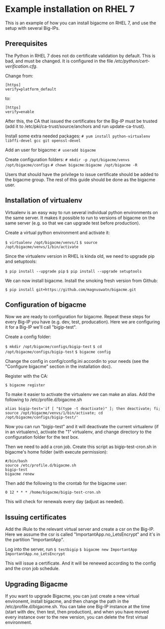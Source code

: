 # Example installation on RHEL 7

This is an example of how you can install bigacme on RHEL 7, and use the setup with several Big-IPs.

## Prerequisites

The Python in RHEL 7 does not do certificate validation by default. This is bad, and must be changed. It is configured in the file */etc/python/cert-verification.cfg*.

Change from:

```
[https]
verify=platform_default
```
to:
```
[https]
verify=enable
```

After this, the CA that issued the certificates for the Big-IP must be trusted (add it to /etc/pki/ca-trust/source/anchors and run update-ca-trust).

Install some extra needed packages:
`# yum install python-virtualenv libffi-devel gcc git openssl-devel`

Add an user for bigacme:
`# useradd bigacme`

Create configuration folders:
`# mkdir -p /opt/bigacme/venvs /opt/bigacme/configs`
`# chown bigacme:bigacme /opt/bigacme -R`

Users that should have the privilege to issue certificate should be added to the bigacme group. The rest of this guide should be done as the bigacme user.

## Installation of virtualenv

Virtualenv is an easy way to run several individual python environments on the same server. It makes it possible to run to versions of bigacme on the same server (e.g. so that we can upgrade test before production).

Create a virtual python environment and activate it:

`$ virtualenv /opt/bigacme/venvs/1`
`$ source /opt/bigacme/venvs/1/bin/activate`

Since the virtualenv version in RHEL is kinda old, we need to upgrade pip and setuptools:

`$ pip install --upgrade pip`
`$ pip install --upgrade setuptools`

We can now install bigacme. Install the smoking fresh version from Github:

`$ pip install git+https://github.com/magnuswatn/bigacme.git`

## Configuration of bigacme

Now we are ready to configuration for bigacme. Repeat these steps for every Big-IP you have (e.g. dev, test, producation). Here we are configuring it for a Big-IP we'll call "bigip-test".

Create a config folder:

`$ mkdir /opt/bigacme/configs/bigip-test`
`$ cd /opt/bigacme/configs/bigip-test`
`$ bigacme config`

Change the config in config/config.ini accordin to your needs (see the "Configure bigacme" section in the installation doc). 

Register with the CA:

`$ bigacme register`

To make it easier to activate the virtualenv we can make an alias. Add the following to /etc/profile.d/bigacme.sh

```alias bigip-test='if [ "$(type -t deactivate)" ]; then deactivate; fi; source /opt/bigacme/venvs/1/bin/activate; cd /opt/bigacme/configs/bigip-test/'```

Now you can run "bigip-test" and it will deactivate the current virtualenv (if in an virtualenv), activate the "1" virtualenv, and change directory to the configuration folder for the test box.

Then we need to add a cron job. Create this script as bigip-test-cron.sh in bigacme's home folder (with execute permission):

```
#/bin/bash
source /etc/profile.d/bigacme.sh
bigip-test
bigacme renew
```

Then add the following to the crontab for the bigacme user:

```0 12 * * * /home/bigacme/bigip-test-cron.sh```

This will check for renewals every day (adjust as needed).

## Issuing certificates

Add the iRule to the relevant virtual server and create a csr on the Big-IP. Here we assume the csr is called "ImportantApp.no_LetsEncrypt" and it's in the partition "ImportantApp".

Log into the server, run 
`$ testbigip`
`$ bigacme new ImportantApp ImportantApp.no_LetsEncrypt`

This will issue a certificate. And it will be renewed according to the config and the cron job schedule.

## Upgrading Bigacme

If you want to upgrade Bigacme, you can just create a new virtual environemt, install bigacme, and then change the path in the /etc/profile.d/bigacme.sh. You can take one Big-IP instance at the time (start with dev, then test, then production), and when you have moved every instance over to the new version, you can delete the first virtual environment.

